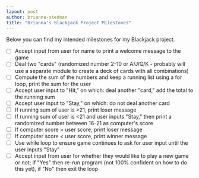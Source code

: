 ```yaml
---
layout: post
author: brianna-stedman
title: "Brianna's Blackjack Project Milestones"
---
```

Below you can find my intended milestones for my Blackjack project. 

- [ ] Accept input from user for name to print a welcome message to the game 
- [ ] Deal two "cards" (randomized number 2-10 or A/J/Q/K - probably will use a separate module to create a deck of cards with all combinations)
- [ ] Compute the sum of the numbers and keep a running list using a for loop, print the sum for the user
- [ ] Accept user input to "Hit," on which: deal another "card," add the total to the running sum
- [ ] Accept user input to "Stay," on which: do not deal another card
- [ ] If running sum of user is >21, print loser message
- [ ] If running sum of user is <21 and user inputs "Stay," then print a randomized number between 16-21 as computer's score
- [ ] If computer score > user score, print loser message 
- [ ] If computer score < user score, print winner message 
- [ ] Use while loop to ensure game continues to ask for user input until the user inputs "Stay"
- [ ] Accept input from user for whether they would like to play a new game or not; if "Yes" then re-run program (not 100% confident on how to do this yet), if "No" then exit the loop 
